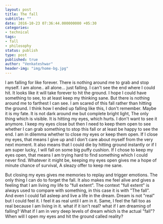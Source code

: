 ```yaml
---
layout: post
title: The fall
subtitle: ""
date: 2016-10-23 07:36:44.000000000 +05:30
categories:
- technical
tags:
- fall
- philosophy
status: publish
type: post
published: true
author: "Venkateshwar"
header-img: "img/home-bg.jpg"
---
```


I am falling for like forever. There is nothing around me to grab and stop myself. I am alone.. all alone... just falling. I can't see the end where I could hit. It looks like it will take forever to hit the ground. I hope I could have something to see, to at least keep my thinking sane. But there is nothing around me to farthest I can see. I am scared of this fall rather than hitting the ground. I think how I ended up falling like this, I don't remember. Maybe it is my fate. It is not dark around me but complete bright light, The only thing which is visible. It is hitting my eyes, which hurts. I don't want to see it anymore. I keep my eyes close but then I need to keep them open to see whether I can grab something to stop this fall or at least be happy to see the end. I am in dilemma whether to close my eyes or keep them open. If I close my eyes, that means I give up and I don't care about myself from the very next moment. It also means that I could die by hitting ground instantly or if I am super lucky, I will fall on some big puffy cushion. If I chose to keep my eyes open, that means I am trying hard to find something which I could never find. Whatever it might be, keeping my eyes open gives me a hope of minute chance of survival, A sleazy offer to keep me sane.

But closing my eyes gives me memories to replay and trigger emotions. The only thing I can do to forget the fall. It also makes me feel alive and gives a feeling that I am living my life to "full extent". The context "full extent" is always used to compare with something, in this case it is with "The fall".  And even I could fall asleep and live a life in the dream. Dream is not "real" but I could feel it. I feel it as real until I am in it. Same, I feel the fall too as real because I am living in it. what if it isn't real? what if I am dreaming of falling? What if I am in very deep levels of dream which is the actual "fall"? When will I open my eyes and hit the ground called reality?
